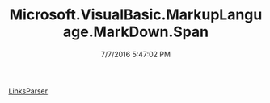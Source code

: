 ﻿---
title: Microsoft.VisualBasic.MarkupLanguage.MarkDown.Span
date: 7/7/2016 5:47:02 PM
---

[LinksParser](T-Microsoft.VisualBasic.MarkupLanguage.MarkDown.Span.LinksParser.html)
